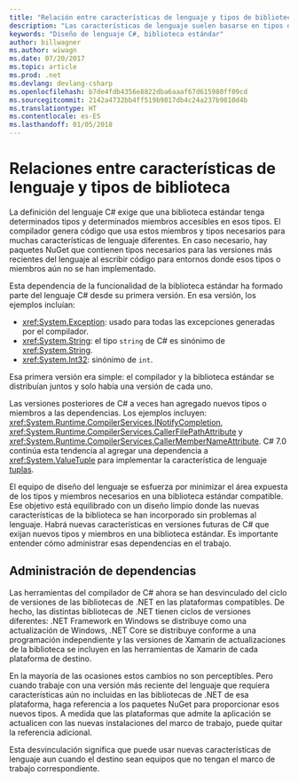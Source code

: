 ```yaml
---
title: "Relación entre características de lenguaje y tipos de biblioteca | Microsoft Docs"
description: "Las características de lenguaje suelen basarse en tipos de biblioteca para la implementación. Entienda esa relación."
keywords: "Diseño de lenguaje C#, biblioteca estándar"
author: billwagner
ms.author: wiwagn
ms.date: 07/20/2017
ms.topic: article
ms.prod: .net
ms.devlang: devlang-csharp
ms.openlocfilehash: b7de4fdb4356e8822dba6aaaf67d615980ff09cd
ms.sourcegitcommit: 2142a4732bb4ff519b9817db4c24a237b9810d4b
ms.translationtype: HT
ms.contentlocale: es-ES
ms.lasthandoff: 01/05/2018
---
```

# <a name="relationships-between-language-features-and-library-types"></a>Relaciones entre características de lenguaje y tipos de biblioteca

La definición del lenguaje C# exige que una biblioteca estándar tenga determinados tipos y determinados miembros accesibles en esos tipos. El compilador genera código que usa estos miembros y tipos necesarios para muchas características de lenguaje diferentes. En caso necesario, hay paquetes NuGet que contienen tipos necesarios para las versiones más recientes del lenguaje al escribir código para entornos donde esos tipos o miembros aún no se han implementado.

Esta dependencia de la funcionalidad de la biblioteca estándar ha formado parte del lenguaje C# desde su primera versión. En esa versión, los ejemplos incluían:

* <xref:System.Exception>: usado para todas las excepciones generadas por el compilador.
* <xref:System.String>: el tipo `string` de C# es sinónimo de <xref:System.String>.
* <xref:System.Int32>: sinónimo de `int`.

Esa primera versión era simple: el compilador y la biblioteca estándar se distribuían juntos y solo había una versión de cada uno.

Las versiones posteriores de C# a veces han agregado nuevos tipos o miembros a las dependencias. Los ejemplos incluyen: <xref:System.Runtime.CompilerServices.INotifyCompletion>, <xref:System.Runtime.CompilerServices.CallerFilePathAttribute> y <xref:System.Runtime.CompilerServices.CallerMemberNameAttribute>. C# 7.0 continúa esta tendencia al agregar una dependencia a <xref:System.ValueTuple> para implementar la característica de lenguaje [tuplas](../tuples.md).

El equipo de diseño del lenguaje se esfuerza por minimizar el área expuesta de los tipos y miembros necesarios en una biblioteca estándar compatible. Ese objetivo está equilibrado con un diseño limpio donde las nuevas características de la biblioteca se han incorporado sin problemas al lenguaje. Habrá nuevas características en versiones futuras de C# que exijan nuevos tipos y miembros en una biblioteca estándar. Es importante entender cómo administrar esas dependencias en el trabajo.

## <a name="managing-your-dependencies"></a>Administración de dependencias

Las herramientas del compilador de C# ahora se han desvinculado del ciclo de versiones de las bibliotecas de .NET en las plataformas compatibles. De hecho, las distintas bibliotecas de .NET tienen ciclos de versiones diferentes: .NET Framework en Windows se distribuye como una actualización de Windows, .NET Core se distribuye conforme a una programación independiente y las versiones de Xamarin de actualizaciones de la biblioteca se incluyen en las herramientas de Xamarin de cada plataforma de destino.

En la mayoría de las ocasiones estos cambios no son perceptibles. Pero cuando trabaje con una versión más reciente del lenguaje que requiera características aún no incluidas en las bibliotecas de .NET de esa plataforma, haga referencia a los paquetes NuGet para proporcionar esos nuevos tipos.
A medida que las plataformas que admite la aplicación se actualicen con las nuevas instalaciones del marco de trabajo, puede quitar la referencia adicional.

Esta desvinculación significa que puede usar nuevas características de lenguaje aun cuando el destino sean equipos que no tengan el marco de trabajo correspondiente.
